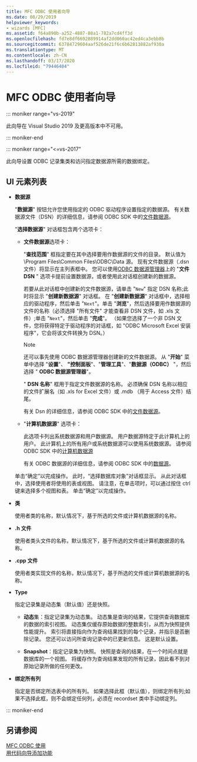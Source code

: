 ```yaml
---
title: MFC ODBC 使用者向导
ms.date: 08/29/2019
helpviewer_keywords:
- wizards [MFC]
ms.assetid: f64a890b-a252-4887-88a1-782a7cd4ff3d
ms.openlocfilehash: fd7e8df6692889914af2dd060ac42ed4ca3ebb8b
ms.sourcegitcommit: 63784729604aaf526de21f6c6b62813882af930a
ms.translationtype: MT
ms.contentlocale: zh-CN
ms.lasthandoff: 03/17/2020
ms.locfileid: "79446404"
---
```

# <a name="mfc-odbc-consumer-wizard"></a>MFC ODBC 使用者向导

::: moniker range="vs-2019"

此向导在 Visual Studio 2019 及更高版本中不可用。

::: moniker-end

::: moniker range="<=vs-2017"

此向导设置 ODBC 记录集类和访问指定数据源所需的数据绑定。

## <a name="uielement-list"></a>UI 元素列表

- **数据源**

  "**数据源**" 按钮允许您使用指定的 ODBC 驱动程序设置指定的数据源。 有关数据源文件（DSN）的详细信息，请参阅 ODBC SDK 中的[文件数据源](/sql/odbc/reference/file-data-sources)。

  "**选择数据源**" 对话框包含两个选项卡：

  - **文件数据源**选项卡：

     "**查找范围**" 框指定要在其中选择要用作数据源的文件的目录。 默认值为 \Program Files\Common Files\ODBC\Data 源。 现有文件数据源（.dsn 文件）将显示在主列表框中。 您可以使用[ODBC 数据源管理器](/sql/odbc/admin/odbc-data-source-administrator)上的 "**文件 DSN** " 选项卡提前设置数据源，或者使用此对话框创建新的数据源。

     若要从此对话框中创建新的文件数据源，请单击 "`New`" 指定 DSN 名称;此时将显示 "**创建新数据源**" 对话框。 在 "**创建新数据源**" 对话框中，选择相应的驱动程序，然后单击 "`Next`"。单击 "**浏览**"，然后选择要用作数据源的文件的名称（必须选择 "所有文件" 才能查看非 DSN 文件，如 .xls 文件）;单击 "`Next`"，然后单击 "**完成**"。 （如果您选择了一个非 DSN 文件，您将获得特定于驱动程序的对话框，如 "ODBC Microsoft Excel 安装程序"，它会将该文件转换为 DSN。）

     > [!NOTE]
     > 还可以事先使用 ODBC 数据源管理器创建新的文件数据源。 从 "**开始**" 菜单中选择 "**设置**"、 **"控制面板**"、"**管理工具**"、"**数据源（ODBC）** "，然后选择 " **ODBC 数据源管理器**"。

     " **DSN 名称**" 框用于指定文件数据源的名称。 必须确保 DSN 名称以相应的文件扩展名（如 .xls for Excel 文件）或 .mdb （用于 Access 文件）结尾。

     有关 Dsn 的详细信息，请参阅 ODBC SDK 中的[文件数据源](/sql/odbc/reference/file-data-sources)。

  - "**计算机数据源**" 选项卡：

     此选项卡列出系统数据源和用户数据源。 用户数据源特定于此计算机上的用户。 此计算机上的所有用户或系统数据源可以使用系统数据源。 请参阅 ODBC SDK 中的[计算机数据源](/sql/odbc/reference/machine-data-sources)

     有关 ODBC 数据源的详细信息，请参阅 ODBC SDK 中的[数据源](/sql/odbc/reference/data-sources)。

  单击“确定”以完成操作。 此时，“选择数据库对象”对话框显示。 从此对话框中，选择使用者将使用的表或视图。 请注意，在单击项时，可以通过按住 ctrl 键来选择多个视图和表。 单击“确定”以完成操作。

- **类**

   使用者类的名称，默认情况下，基于所选的文件或计算机数据源的名称。

- **.h 文件**

   使用者类头文件的名称，默认情况下，基于所选的文件或计算机数据源的名称。

- **.cpp 文件**

   使用者类实现文件的名称，默认情况下，基于所选的文件或计算机数据源的名称。

- **Type**

   指定记录集是动态集（默认值）还是快照。

   - **动态**集：指定记录集为动态集。 动态集是查询的结果，它提供查询数据库的数据的索引视图。 动态集仅缓存原始数据的整数索引，从而为快照提供性能提升。 索引将直接指向作为查询结果找到的每个记录，并指示是否删除记录。 您还可以访问所查询记录中的已更新信息。 这是默认设置。

   - **Snapshot**：指定记录集为快照。 快照是查询的结果，在一个时间点就是数据库的一个视图。 将缓存作为查询结果发现的所有记录，因此看不到对原始记录所做的任何更改。

- **绑定所有列**

   指定是否绑定所选表中的所有列。 如果选择此框（默认值），则绑定所有列;如果不选择此框，则不会绑定任何列，必须在 recordset 类中手动绑定列。

::: moniker-end

## <a name="see-also"></a>另请参阅

[MFC ODBC 使用](../../mfc/reference/adding-an-mfc-odbc-consumer.md)<br/>
[用代码向导添加功能](../../ide/adding-functionality-with-code-wizards-cpp.md)
